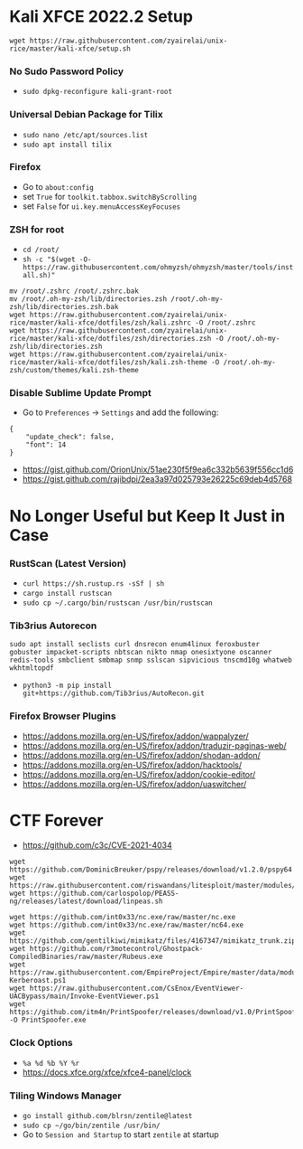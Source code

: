 # Kali XFCE 2022.2 Setup
```
wget https://raw.githubusercontent.com/zyairelai/unix-rice/master/kali-xfce/setup.sh
```

### No Sudo Password Policy
- `sudo dpkg-reconfigure kali-grant-root`

### Universal Debian Package for Tilix
- `sudo nano /etc/apt/sources.list`
- `sudo apt install tilix`

### Firefox
- Go to `about:config`  
- set `True` for `toolkit.tabbox.switchByScrolling`
- set `False` for `ui.key.menuAccessKeyFocuses`

### ZSH for root
- `cd /root/`
- `sh -c "$(wget -O- https://raw.githubusercontent.com/ohmyzsh/ohmyzsh/master/tools/install.sh)"`
```
mv /root/.zshrc /root/.zshrc.bak
mv /root/.oh-my-zsh/lib/directories.zsh /root/.oh-my-zsh/lib/directories.zsh.bak
wget https://raw.githubusercontent.com/zyairelai/unix-rice/master/kali-xfce/dotfiles/zsh/kali.zshrc -O /root/.zshrc
wget https://raw.githubusercontent.com/zyairelai/unix-rice/master/kali-xfce/dotfiles/zsh/directories.zsh -O /root/.oh-my-zsh/lib/directories.zsh
wget https://raw.githubusercontent.com/zyairelai/unix-rice/master/kali-xfce/dotfiles/zsh/kali.zsh-theme -O /root/.oh-my-zsh/custom/themes/kali.zsh-theme
```

### Disable Sublime Update Prompt
- Go to `Preferences` -> `Settings` and add the following:
```
{
	"update_check": false,
	"font": 14
}
```
- https://gist.github.com/OrionUnix/51ae230f5f9ea6c332b5639f556cc1d6
- https://gist.github.com/rajibdpi/2ea3a97d025793e26225c69deb4d5768
# No Longer Useful but Keep It Just in Case

### RustScan (Latest Version)
- `curl https://sh.rustup.rs -sSf | sh`
- `cargo install rustscan`
- `sudo cp ~/.cargo/bin/rustscan /usr/bin/rustscan`

### Tib3rius Autorecon
```
sudo apt install seclists curl dnsrecon enum4linux feroxbuster gobuster impacket-scripts nbtscan nikto nmap onesixtyone oscanner redis-tools smbclient smbmap snmp sslscan sipvicious tnscmd10g whatweb wkhtmltopdf
```
- `python3 -m pip install git+https://github.com/Tib3rius/AutoRecon.git`

### Firefox Browser Plugins
- https://addons.mozilla.org/en-US/firefox/addon/wappalyzer/
- https://addons.mozilla.org/en-US/firefox/addon/traduzir-paginas-web/
- https://addons.mozilla.org/en-US/firefox/addon/shodan-addon/
- https://addons.mozilla.org/en-US/firefox/addon/hacktools/
- https://addons.mozilla.org/en-US/firefox/addon/cookie-editor/
- https://addons.mozilla.org/en-US/firefox/addon/uaswitcher/

# CTF Forever
- https://github.com/c3c/CVE-2021-4034
```
wget https://github.com/DominicBreuker/pspy/releases/download/v1.2.0/pspy64
wget https://raw.githubusercontent.com/riswandans/litesploit/master/modules/exploits/linux/localroot/overlayfs.c
wget https://github.com/carlospolop/PEASS-ng/releases/latest/download/linpeas.sh
```
```
wget https://github.com/int0x33/nc.exe/raw/master/nc.exe
wget https://github.com/int0x33/nc.exe/raw/master/nc64.exe
wget https://github.com/gentilkiwi/mimikatz/files/4167347/mimikatz_trunk.zip
wget https://github.com/r3motecontrol/Ghostpack-CompiledBinaries/raw/master/Rubeus.exe
wget https://raw.githubusercontent.com/EmpireProject/Empire/master/data/module_source/credentials/Invoke-Kerberoast.ps1
wget https://raw.githubusercontent.com/CsEnox/EventViewer-UACBypass/main/Invoke-EventViewer.ps1
wget https://github.com/itm4n/PrintSpoofer/releases/download/v1.0/PrintSpoofer64.exe -O PrintSpoofer.exe
```

### Clock Options
- `%a %d %b %Y %r`
- https://docs.xfce.org/xfce/xfce4-panel/clock

### Tiling Windows Manager 
- `go install github.com/blrsn/zentile@latest`
- `sudo cp ~/go/bin/zentile /usr/bin/`
- Go to `Session and Startup` to start `zentile` at startup